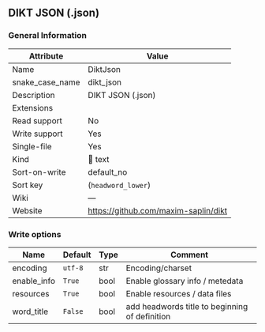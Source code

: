 ## DIKT JSON (.json)

### General Information

| Attribute       | Value                                |
| --------------- | ------------------------------------ |
| Name            | DiktJson                             |
| snake_case_name | dikt_json                            |
| Description     | DIKT JSON (.json)                    |
| Extensions      |                                      |
| Read support    | No                                   |
| Write support   | Yes                                  |
| Single-file     | Yes                                  |
| Kind            | 📝 text                               |
| Sort-on-write   | default_no                           |
| Sort key        | (`headword_lower`)                   |
| Wiki            | ―                                    |
| Website         | https://github.com/maxim-saplin/dikt |

### Write options

| Name        | Default | Type | Comment                                       |
| ----------- | ------- | ---- | --------------------------------------------- |
| encoding    | `utf-8` | str  | Encoding/charset                              |
| enable_info | `True`  | bool | Enable glossary info / metedata               |
| resources   | `True`  | bool | Enable resources / data files                 |
| word_title  | `False` | bool | add headwords title to beginning of definition |




